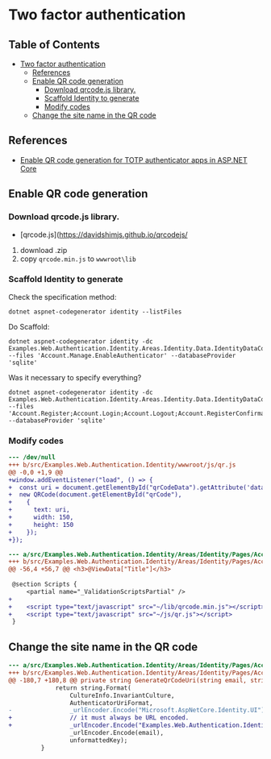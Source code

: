 # Two factor authentication 

## Table of Contents <!-- omit in toc -->

- [Two factor authentication](#two-factor-authentication)
  - [References](#references)
  - [Enable QR code generation](#enable-qr-code-generation)
    - [Download qrcode.js library.](#download-qrcodejs-library)
    - [Scaffold Identity to generate](#scaffold-identity-to-generate)
    - [Modify codes](#modify-codes)
  - [Change the site name in the QR code](#change-the-site-name-in-the-qr-code)


## References

- [Enable QR code generation for TOTP authenticator apps in ASP.NET Core](https://learn.microsoft.com/ja-jp/aspnet/core/security/authentication/identity-enable-qrcodes?view=aspnetcore-8.0)


## Enable QR code generation

### Download qrcode.js library.

- [qrcode.js](https://davidshimjs.github.io/qrcodejs/

1. download .zip 
2. copy `qrcode.min.js` to `wwwroot\lib` 


### Scaffold Identity to generate

Check the specification method:

```shell
dotnet aspnet-codegenerator identity --listFiles
```

Do Scaffold:

```shell
dotnet aspnet-codegenerator identity -dc Examples.Web.Authentication.Identity.Areas.Identity.Data.IdentityDataContext --files 'Account.Manage.EnableAuthenticator' --databaseProvider 'sqlite'
```

Was it necessary to specify everything?

```shell
dotnet aspnet-codegenerator identity -dc Examples.Web.Authentication.Identity.Areas.Identity.Data.IdentityDataContext --files 'Account.Register;Account.Login;Account.Logout;Account.RegisterConfirmation;Account.ResetPassword;Account.Manage.EnableAuthenticator' --databaseProvider 'sqlite'
```

### Modify codes

```diff
--- /dev/null
+++ b/src/Examples.Web.Authentication.Identity/wwwroot/js/qr.js
@@ -0,0 +1,9 @@
+window.addEventListener("load", () => {
+  const uri = document.getElementById("qrCodeData").getAttribute('data-url');
+  new QRCode(document.getElementById("qrCode"),
+    {
+      text: uri,
+      width: 150,
+      height: 150
+    });
+});
```

```diff
--- a/src/Examples.Web.Authentication.Identity/Areas/Identity/Pages/Account/Manage/EnableAuthenticator.cshtml
+++ b/src/Examples.Web.Authentication.Identity/Areas/Identity/Pages/Account/Manage/EnableAuthenticator.cshtml
@@ -56,4 +56,7 @@ <h3>@ViewData["Title"]</h3>
 
 @section Scripts {
     <partial name="_ValidationScriptsPartial" />
+
+    <script type="text/javascript" src="~/lib/qrcode.min.js"></script>
+    <script type="text/javascript" src="~/js/qr.js"></script>
 }
```

## Change the site name in the QR code

```diff
--- a/src/Examples.Web.Authentication.Identity/Areas/Identity/Pages/Account/Manage/EnableAuthenticator.cshtml.cs
+++ b/src/Examples.Web.Authentication.Identity/Areas/Identity/Pages/Account/Manage/EnableAuthenticator.cshtml.cs
@@ -180,7 +180,8 @@ private string GenerateQrCodeUri(string email, string unformattedKey)
             return string.Format(
                 CultureInfo.InvariantCulture,
                 AuthenticatorUriFormat,
-                _urlEncoder.Encode("Microsoft.AspNetCore.Identity.UI"),
+                // it must always be URL encoded.
+                _urlEncoder.Encode("Examples.Web.Authentication.Identity"),
                 _urlEncoder.Encode(email),
                 unformattedKey);
         }
```
